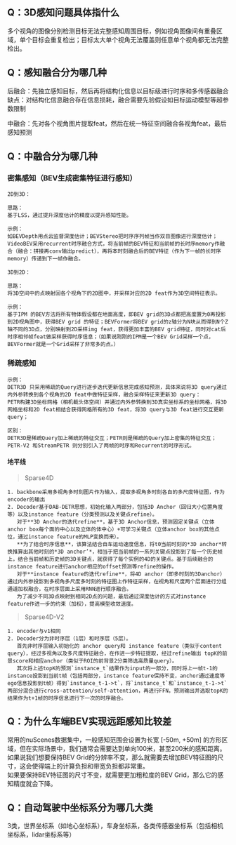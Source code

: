 ## Q：3D感知问题具体指什么

多个视角的图像分别检测目标无法完整感知周围目标，例如视角图像间有重叠区域，单个目标会重复检出；目标太大单个视角无法覆盖则任意单个视角都无法完整检出。

## Q：感知融合分为哪几种

后融合：先独立感知目标，然后再将结构化信息以目标级进行时序和多传感器融合
缺点：对结构化信息融合存在信息损耗，融合需要先验假设如目标运动模型等超参数限制

中融合：先对各个视角图片提取feat，然后在统一特征空间融合各视角feat，最后感知预测

## Q：中融合分为哪几种

### 密集感知（BEV生成密集特征进行感知）

```
2D到3D：

思路：
基于LSS，通过提升深度估计的精度以提升感知性能。

示例：
如BEVDepth用点云监督深度估计；BEVStereo把时序序列帧当作双目图像进行深度估计；VideoBEV采用recurrent时序融合方式，将当前帧的BEV特征和当前帧的长时序memory作融合（融合：拼接再conv输出predict），再将本时刻融合后的BEV特征（作为下一帧的长时序memory）传递到下一帧作融合。
```
```
3D到2D：

思路：
将3D空间中的点映射回各个视角下的2D图中，并采样对应的2D feat作为3D空间特征表示。

示例：
基于IPM 的BEV方法将所有物体假设都在地面高度，即BEV grid的3D点都把高度置为0再投影到2D视角图中，获得BEV grid 的特征；BEVFormer将BEV grid的z轴分为N块从而得到N个Z轴不同的3D点，分别映射到2D采样img feat，获得更加丰富的BEV grid特征，同时对cat后时序相邻帧feat做采样获得时序信息；（如果说刚刚的IPM是一个BEV Grid采样一个点，BEVFormer就是一个Grid采样了非常多的点。）
```
### 稀疏感知
```
示例：
DETR3D 只采用稀疏的Query进行逐步迭代更新信息完成感知预测，具体来说将3D query通过内外参转换到各个视角的2D feat中做特征采样，融合采样特征来更新3D query：
PETR构建3D坐标网格（相机截头体空间）并通过内外参转换到3D真实坐标系的坐标网格，将3D网格坐标和2D feat相结合获得网格所有的3D feat，将3D query与3D feat进行交互更新query；
```
```  
区别：
DETR3D是稀疏Query加上稀疏的特征交互；PETR则是稀疏的Query加上密集的特征交互；
PETR-V2 和StreamPETR 则分别引入了两帧的时序和Recurrent的时序形式。
```

#### 地平线
> Sparse4D
```
1. backbone采用多视角多时刻图片作为输入，提取多视角多时刻各自的多尺度特征图，作为encoder的输出  
2. Decoder基于DAB-DETR思想，初始化输入两部分，包括3D Anchor（回归大小位置角度等）以及instance feature（分类预测以及关键点refine）。
   对于**3D Anchor的迭代refine**，基于3D Anchor信息，预测固定关键点（立体anchor box每个面的中心以及立体的体中心）+可学习关键点（立体anchor box的其他点位，通过instance feature的MLP变换而来）。
   **为了结合时序信息**，该算法结合自车运动速度信息，将t0当前时刻的*3D anchor*转换推算出其他时刻的*3D anchor’*，相当于把当前帧的一系列关键点投影到了每一个历史帧上，结合当前帧和历史帧的3D关键点，就获得了每个实例的4D的关键点。基于后续融合的instance feature进行anchor相应的offset预测等refine的操作。
   对于**instance feature的迭代refine**，将4D anchor（即多时刻的3Danchor）通过内外参投影到多视角多尺度多时刻的特征图上作特征采样，在视角和尺度两个层面进行分组通道加权融合，在时序层面上采用RNN进行顺序融合。
   为了减少不同3D点映射到相同2D点的问题，最后通过深度估计的方式对instance feature作进一步的约束（加权），提高模型收敛速度。
```
> Sparse4D-V2
```
1. encoder与v1相同
2. Decoder分为非时序层（1层）和时序层（5层）。
   首先非时序层输入初始化的 anchor query和 instance feature（类似于content query），经过多视角以及多尺度特征融合，在作进一步特征提取，经过refine输出 topK的前景score和相应anchor（类似于ROI的前背景2分类筛选高质量query）。
   其次将上述topK的预测`instance_t`结果作为input的一部分，同时将上一帧t-1的instance投影到当前t帧（包括两部分，instance feature保持不变，anchor通过速度等ego信息投影到t帧）得到`instance_t-1->t`，将`instance_t`和`instance_t-1->t`两部分混合进行cross-attention/self-attention，再进行FFN，预测输出并选取topK的结果作为t+1帧的时序信息进行下一次的时序融合。
```


## Q：为什么车端BEV实现远距感知比较差

常用的nuScenes数据集中，一般感知范围会设置为长宽 [-50m, +50m] 的方形区域，但在实际场景中，我们通常会需要达到单向100米，甚至200米的感知距离。  
如果说我们想要保持BEV Grid的分辨率不变，那么就需要去增加BEV特征图的尺寸，这会使得端上的计算负担和带宽负担都非常重。  
如果要保持BEV特征图的尺寸不变，就需要更加粗粒度的BEV Grid，那么它的感知精度就会下降。

## Q：自动驾驶中坐标系分为哪几大类

3类，世界坐标系（如地心坐标系），车身坐标系，各类传感器坐标系（包括相机坐标系，lidar坐标系等）
